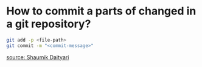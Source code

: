 How to commit a parts of changed in a git repository?
======

```sh
git add -p <file-path>
git commit -m "<commit-message>"
```

[source: Shaumik Daityari](http://www.sitepoint.com/10-tips-git-next-level/)